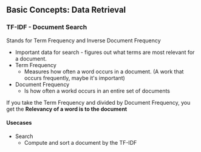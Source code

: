 ## Basic Concepts: Data Retrieval

### TF-IDF - Document Search

Stands for Term Frequency and Inverse Document Frequency
- Important data for search - figures out what terms are most relevant for a document.
- Term Frequency
  - Measures how often a word occurs in a document. (A work that occurs frequently, maybe it's important)
- Document Frequency
  - Is how often a workd occurs in an entire set of documents

If you take the Term Frequency and divided by Document Frequency, you get the __Relevancy of a word is to the document__

#### Usecases
- Search
  - Compute and sort a document by the TF-IDF 
